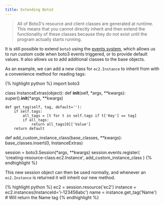 ```yaml
---
title: Extending Boto3
---
```


> All of Boto3's resource and client classes are generated at runtime. This means that you cannot directly inherit and then extend the functionality of these classes because they do not exist until the program actually starts running.

It is still possible to extend `boto3` using the [events system](https://boto3.amazonaws.com/v1/documentation/api/latest/guide/events.html), which allows us to run custom code when boto3 events triggered, or to provide default values. It also allows us to add additional classes to the base objects.

As an example, we can add a new class for `ec2.Instance` to inherit from with a convenience method for reading tags:

{% highlight python %}
import boto3

class InstanceExtras(object):
    def __init__(self, *args, **kwargs):
        super().__init__(*args, **kwargs)

    def get_tag(self, tag, default=''):
        if self.tags:
            all_tags = [t for t in self.tags if t['Key'] == tag]
            if all_tags:
                return all_tags[0]['Value']
        return default

def add_custom_instance_class(base_classes, **kwargs):
    base_classes.insert(0, InstanceExtras)

session = boto3.Session(*args, **kwargs)
session.events.register(
    'creating-resource-class.ec2.Instance',
    add_custom_instance_class
)
{% endhighlight %}

This new session object can then be used normally, and whenever an `ec2.Instance` is returned it will inherit our new method.

{% highlight python %}
ec2 = session.resource('ec2')
instance = ec2.instances(InstanceId='i-123456abc')
name = instance.get_tag('Name') # Will return the Name tag
{% endhighlight %}